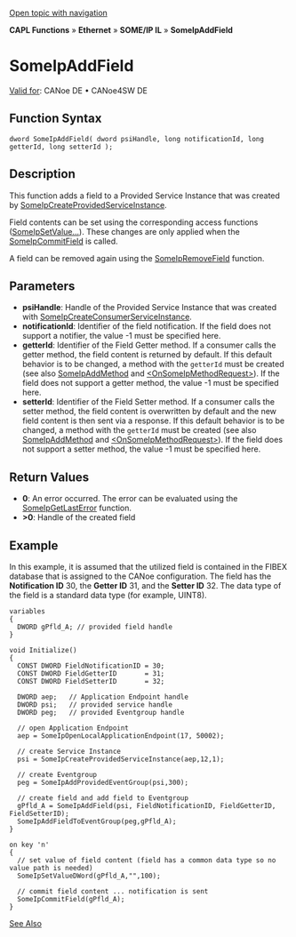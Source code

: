 [Open topic with navigation](../../../../../../CANoeDEFamily.htm#Topics/CAPLFunctions/IP/SOMEIPIL/Functions/CAPLfunctionSomeIpAddField.md)

**CAPL Functions** » **Ethernet** » **SOME/IP IL** » **SomeIpAddField**

# SomeIpAddField

[Valid for](../../../../Shared/FeatureAvailability.md): CANoe DE • CANoe4SW DE

## Function Syntax

```plaintext
dword SomeIpAddField( dword psiHandle, long notificationId, long getterId, long setterId );
```

## Description

This function adds a field to a Provided Service Instance that was created by [SomeIpCreateProvidedServiceInstance](CAPLfunctionSomeIpCreateProvidedServiceInstance.md).

Field contents can be set using the corresponding access functions ([SomeIpSetValue...](CAPLfunctionSomeIpSetValue.md)). These changes are only applied when the [SomeIpCommitField](CAPLfunctionSomeIpCommitField.md) is called.

A field can be removed again using the [SomeIpRemoveField](CAPLfunctionSomeIpRemoveField.md) function.

## Parameters

- **psiHandle**: Handle of the Provided Service Instance that was created with [SomeIpCreateConsumerServiceInstance](CAPLfunctionSomeIpCreateProvidedServiceInstance.md).
- **notificationId**: Identifier of the field notification. If the field does not support a notifier, the value -1 must be specified here.
- **getterId**: Identifier of the Field Getter method. If a consumer calls the getter method, the field content is returned by default. If this default behavior is to be changed, a method with the `getterId` must be created (see also [SomeIpAddMethod](CAPLfunctionSomeIpAddMethod.md) and [&lt;OnSomeIpMethodRequest&gt;](CAPLfunctionOnSomeIpMethodRequest.md)). If the field does not support a getter method, the value -1 must be specified here.
- **setterId**: Identifier of the Field Setter method. If a consumer calls the setter method, the field content is overwritten by default and the new field content is then sent via a response. If this default behavior is to be changed, a method with the `getterId` must be created (see also [SomeIpAddMethod](CAPLfunctionSomeIpAddMethod.md) and [&lt;OnSomeIpMethodRequest&gt;](CAPLfunctionOnSomeIpMethodRequest.md)). If the field does not support a setter method, the value -1 must be specified here.

## Return Values

- **0**: An error occurred. The error can be evaluated using the [SomeIpGetLastError](CAPLfunctionSomeIpGetLastError.md) function.
- **>0**: Handle of the created field

## Example

In this example, it is assumed that the utilized field is contained in the FIBEX database that is assigned to the CANoe configuration. The field has the **Notification ID** 30, the **Getter ID** 31, and the **Setter ID** 32. The data type of the field is a standard data type (for example, UINT8).

```plaintext
variables
{
  DWORD gPfld_A; // provided field handle
}

void Initialize()
{
  CONST DWORD FieldNotificationID = 30;
  CONST DWORD FieldGetterID       = 31;
  CONST DWORD FieldSetterID       = 32;

  DWORD aep;   // Application Endpoint handle
  DWORD psi;   // provided service handle
  DWORD peg;   // provided Eventgroup handle

  // open Application Endpoint
  aep = SomeIpOpenLocalApplicationEndpoint(17, 50002);

  // create Service Instance
  psi = SomeIpCreateProvidedServiceInstance(aep,12,1);

  // create Eventgroup
  peg = SomeIpAddProvidedEventGroup(psi,300);

  // create field and add field to Eventgroup
  gPfld_A = SomeIpAddField(psi, FieldNotificationID, FieldGetterID, FieldSetterID);
  SomeIpAddFieldToEventGroup(peg,gPfld_A);
}

on key 'n'
{
  // set value of field content (field has a common data type so no value path is needed)
  SomeIpSetValueDWord(gPfld_A,"",100);

  // commit field content ... notification is sent
  SomeIpCommitField(gPfld_A);
}
```

[See Also](javascript:void(0);)